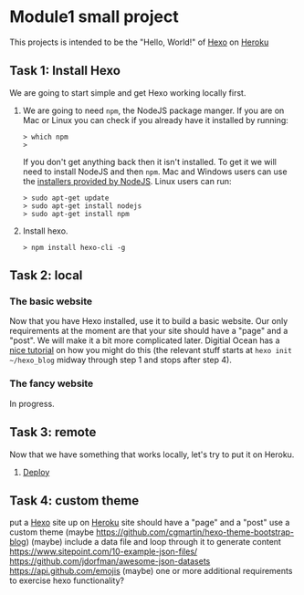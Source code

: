 # Module1 small project #
This projects is intended to be the "Hello, World!" of [Hexo](https://hexo.io/)
on [Heroku](https://www.heroku.com/)

## Task 1: Install Hexo ##
We are going to start simple and get Hexo working locally first.

1. We are going to need `npm`, the NodeJS package manger. If you are on Mac or
   Linux you can check if you already have it installed by running:

   ```
   > which npm
   >
   ```

   If you don't get anything back then it isn't installed. To get it we will
   need to install NodeJS and then `npm`. Mac and Windows users can use the
   [installers provided by NodeJS](https://nodejs.org/en/download/). Linux
   users can run:

   ```
   > sudo apt-get update
   > sudo apt-get install nodejs
   > sudo apt-get install npm
   ```

2. Install hexo.

   ```
   > npm install hexo-cli -g
   ```

## Task 2: local ##
### The basic website ###
   Now that you have Hexo installed, use it to build a basic website. Our only
   requirements at the moment are that your site should have a "page" and a
   "post". We will make it a bit more complicated later. Digitial Ocean has a
   [nice tutorial](https://www.digitalocean.com/community/tutorials/how-to-create-a-blog-with-hexo-on-ubuntu-14-04)
   on how you might do this (the relevant stuff starts at
   `hexo init ~/hexo_blog` midway through step 1 and stops after step 4).

### The fancy website ###
   In progress.



## Task 3: remote ##
Now that we have something that works locally, let's try to put it on Heroku.

1. [Deploy](https://hexo.io/docs/deployment.html#Heroku)

## Task 4: custom theme ##

put a [Hexo](https://hexo.io/) site up on [Heroku](https://www.heroku.com/)
site should have a "page" and a "post"
use a custom theme (maybe https://github.com/cgmartin/hexo-theme-bootstrap-blog)
(maybe) include a data file and loop through it to generate content
https://www.sitepoint.com/10-example-json-files/
https://github.com/jdorfman/awesome-json-datasets
https://api.github.com/emojis
(maybe) one or more additional requirements to exercise hexo functionality?
